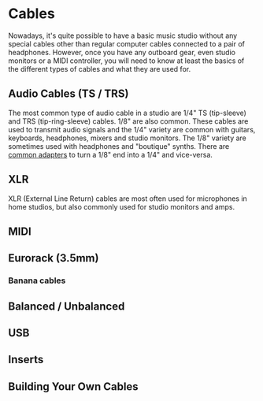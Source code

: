 # Cables

Nowadays, it's quite possible to have a basic music studio without any special cables other than regular computer cables connected to a pair of headphones. However, once you have any outboard gear, even studio monitors or a MIDI controller, you will need to know at least the basics of the different types of cables and what they are used for.

## Audio Cables (TS / TRS)

The most common type of audio cable in a studio are 1/4" TS (tip-sleeve) and TRS (tip-ring-sleeve) cables. 1/8" are also common. These cables are used to transmit audio signals and the 1/4" variety are common with guitars, keyboards, headphones, mixers and studio monitors. The 1/8" variety are sometimes used with headphones and "boutique" synths. There are [common adapters](https://www.amazon.com/1-4-8-adapter/s?k=1+4+to+1+8+adapter) to turn a 1/8" end into a 1/4" and vice-versa.

## XLR

XLR (External Line Return) cables are most often used for microphones in home studios, but also commonly used for studio monitors and amps. 

## MIDI

## Eurorack (3.5mm)

  ### Banana cables
  
## Balanced / Unbalanced

## USB
## Inserts
## Building Your Own Cables
